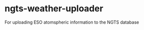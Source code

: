 ngts-weather-uploader
=====================

For uploading ESO atomspheric information to the NGTS database
